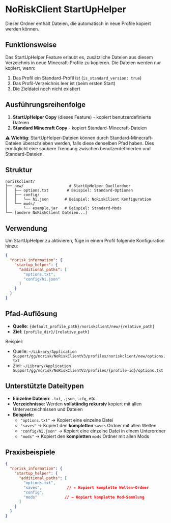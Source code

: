 # NoRiskClient StartUpHelper

Dieser Ordner enthält Dateien, die automatisch in neue Profile kopiert werden können.

## Funktionsweise

Das StartUpHelper Feature erlaubt es, zusätzliche Dateien aus diesem Verzeichnis in neue Minecraft-Profile zu kopieren. Die Dateien werden nur kopiert, wenn:

1. Das Profil ein Standard-Profil ist (`is_standard_version: true`)
2. Das Profil-Verzeichnis leer ist (beim ersten Start)
3. Die Zieldatei noch nicht existiert

## Ausführungsreihenfolge

1. **StartUpHelper Copy** (dieses Feature) - kopiert benutzerdefinierte Dateien
2. **Standard Minecraft Copy** - kopiert Standard-Minecraft-Dateien

⚠️ **Wichtig**: StartUpHelper-Dateien können durch Standard-Minecraft-Dateien überschrieben werden, falls diese denselben Pfad haben. Dies ermöglicht eine saubere Trennung zwischen benutzerdefinierten und Standard-Dateien.

## Struktur

```
noriskclient/
├── new/                    # StartUpHelper Quellordner
│   ├── options.txt        # Beispiel: Standard-Optionen
│   ├── config/
│   │   └── hi.json       # Beispiel: NoRiskClient Konfiguration
│   └── mods/
│       └── example.jar   # Beispiel: Standard-Mods
└── [andere NoRiskClient Dateien...]
```

## Verwendung

Um StartUpHelper zu aktivieren, füge in einem Profil folgende Konfiguration hinzu:

```json
{
  "norisk_information": {
    "startup_helper": {
      "additional_paths": [
        "options.txt",
        "config/hi.json"
      ]
    }
  }
}
```

## Pfad-Auflösung

- **Quelle**: `{default_profile_path}/noriskclient/new/{relative_path}`
- **Ziel**: `{profile_dir}/{relative_path}`

Beispiel:
- Quelle: `~/Library/Application Support/gg/norisk/NoRiskClientV3/profiles/noriskclient/new/options.txt`
- Ziel: `~/Library/Application Support/gg/norisk/NoRiskClientV3/profiles/{profile-id}/options.txt`

## Unterstützte Dateitypen

- **Einzelne Dateien**: `.txt`, `.json`, `.cfg`, etc.
- **Verzeichnisse**: Werden **vollständig rekursiv** kopiert mit allen Unterverzeichnissen und Dateien
- **Beispiele**:
  - `"options.txt"` → Kopiert eine einzelne Datei
  - `"saves"` → Kopiert den **kompletten** `saves` Ordner mit allen Welten
  - `"config/hi.json"` → Kopiert eine einzelne Datei in einem Unterordner
  - `"mods"` → Kopiert den **kompletten** `mods` Ordner mit allen Mods

## Praxisbeispiele

```json
{
  "norisk_information": {
    "startup_helper": {
      "additional_paths": [
        "options.txt",
        "saves",           // ← Kopiert komplette Welten-Ordner
        "config",
        "mods"            // ← Kopiert komplette Mod-Sammlung
      ]
    }
  }
}
```
